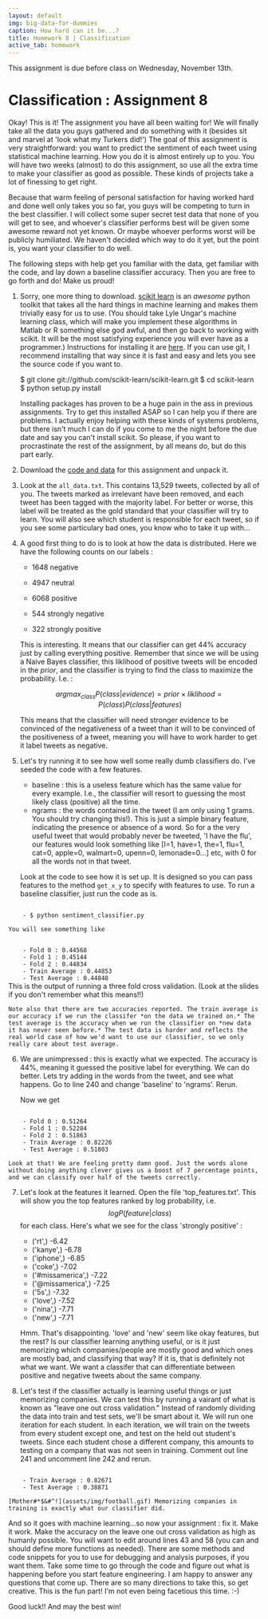 ```yaml
---
layout: default
img: big-data-for-dummies
caption: How hard can it be...?
title: Homework 8 | Classification
active_tab: homework
---
```



<div class="alert alert-info">
  This assignment is due before class on Wednesday, November 13th.
</div>


Classification <span class="text-muted">: Assignment 8</span> 
=============================================================
Okay! This is it! The assignment you have all been waiting for! We will finally take all the data you guys gathered and do something with it (besides sit and marvel at 'look what my Turkers did!') The goal of this assignment is very straightforward: you want to predict the sentiment of each tweet using statistical machine learning. How you do it is almost entirely up to you. You will have two weeks (almost) to do this assignment, so use all the extra time to make your classifier as good as possible. These kinds of projects take a lot of finessing to get right. 

Because that warm feeling of personal satisfaction for having worked hard and done well only takes you so far, you guys will be competing to turn in the best classifier. I will collect some super secret test data that none of you will get to see, and whoever's classifier performs best will be given some awesome reward not yet known. Or maybe whoever performs worst will be publicly humiliated. We haven't decided which way to do it yet, but the point is, you want your classifier to do well. 

The following steps with help get you familiar with the data, get familiar with the code, and lay down a baseline classifier accuracy. Then you are free to go forth and do! Make us proud!

1. Sorry, one more thing to download. [scikit learn](http://scikit-learn.org/stable/) is an *awesome* python toolkit that takes all the hard things in machine learning and makes them trivially easy for us to use. (You should take Lyle Ungar's machine learning class, which will make you implement these algorithms in Matlab or R something else god awful, and then go back to working with scikit. It will be the most satisfying experience you will ever have as a programmer.) Instructions for installing it are [here](http://scikit-learn.org/stable/install.html). If you can use git, I recommend installing that way since it is fast and easy and lets you see the source code if you want to. 

	$ git clone git://github.com/scikit-learn/scikit-learn.git
	$ cd scikit-learn
	$ python setup.py install

    Installing packages has proven to be a huge pain in the ass in previous assignments. Try to get this installed ASAP so I can help you if there are problems. I actually enjoy helping with these kinds of systems problems, but there isn't much I can do if you come to me the night before the due date and say you can't install scikit. So please, if you want to procrastinate the rest of the assignment, by all means do, but do this part early.

2. Download the [code and data](downloads/pa5.tar.gz) for this assignment and unpack it. 

3. Look at the <code>all_data.txt</code>. This contains 13,529 tweets, collected by all of you. The tweets marked as irrelevant have been removed, and each tweet has been tagged with the majority label. For better or worse, this label will be treated as the gold standard that your classifier will try to learn. You will also see which student is responsible for each tweet, so if you see some particulary bad ones, you know who to take it up with...

4. A good first thing to do is to look at how the data is distributed. Here we have the following counts on our labels : 

   - 1648 negative

   - 4947 neutral

   - 6068 positive

   - 544 strongly negative

   - 322 strongly positive

    This is interesting. It means that our classifier can get 44% accuracy just by calling everything positive. Remember that since we will be using a Naive Bayes classifier, this liklihood of positive tweets will be encoded in the *prior*, and the classifier is trying to find the class to maximize the probability. I.e. :   
	
	$$argmax_{class} P(class | evidence) = prior \times liklihood = P(class)P(class | features)$$

	This means that the classifier will need stronger evidence to be convinced of the negativeness of a tweet than it will to be convinced of the positiveness of a tweet, meaning you will have to work harder to get it label tweets as negative. 

5. Let's try running it to see how well some really dumb classifiers do. I've seeded the code with a few features. 

	- baseline : this is a useless feature which has the same value for every example. I.e., the classifier will resort to guessing the most likely class (positive) all the time. 
	- ngrams : the words contained in the tweet (I am only using 1 grams. You should try changing this!). This is just a simple binary feature, indicating the presence or absence of a word. So for a the very useful tweet that would probably never be tweeted, 'I have the flu', our features would look something like [I=1, have=1, the=1, flu=1, cat=0, apple=0, walmart=0, upenn=0, lemonade=0...] etc, with 0 for all the words not in that tweet.

	Look at the code to see how it is set up. It is designed so you can pass features to the method <code>get&#95;x&#95;y</code> to specify with features to use. To run a baseline classifier, just run the code as is. 
<code>
	- $ python sentiment_classifier.py
</code>

	You will see something like 
<code>
	- Fold 0 : 0.44568
	- Fold 1 : 0.45144
	- Fold 2 : 0.44834
	- Train Average : 0.44853
	- Test Average : 0.44848
</code>
	This is the output of running a three fold cross validation. (Look at the slides if you don't remember what this means!!) 

	Note also that there are two accuracies reported. The train average is our accuracy if we run the classifer *on the data we trained on.* The test average is the accuracy when we run the classifier on *new data it has never seen before.* The test data is harder and reflects the real world case of how we'd want to use our classifier, so we only really care about test average.

6. We are unimpressed : this is exactly what we expected. The accuracy is 44%, meaning it guessed the positive label for everything. We can do better. Lets try adding in the words from the tweet, and see what happens. Go to line 240 and change 'baseline' to 'ngrams'. Rerun.

	Now we get
<code>
	- Fold 0 : 0.51264
	- Fold 1 : 0.52284
	- Fold 2 : 0.51863
	- Train Average : 0.82226
	- Test Average : 0.51803
</code>

	Look at that! We are feeling pretty damn good. Just the words alone without doing anything clever gives us a boost of 7 percentage points, and we can classify over half of the tweets correctly. 

7. Let's look at the features it learned. Open the file 'top_features.txt'. This will show you the top features ranked by log probability, i.e. $$log P(feature | class)$$ for each class. Here's what we see for the class 'strongly positive' : 

	- ('rt',) -6.42
	- ('kanye',) -6.78
	- ('iphone',) -6.85
	- ('coke',) -7.02
	- ('#missamerica',) -7.22
	- ('@missamerica',) -7.25
	- ('5s',) -7.32
	- ('love',) -7.52
	- ('nina',) -7.71
	- ('new',) -7.71

	Hmm. That's disappointing. 'love' and 'new' seem like okay features, but the rest? Is our classifier learning anything useful, or is it just memorizing which companies/people are mostly good and which ones are mostly bad, and classifying that way? If it is, that is definitely not what we want. We want a classifer that can differentiate between positive and negative tweets about the same company. 

8. Let's test if the classifier actually is learning useful things or just memorizing companies. We can test this by running a vairant of what is known as "leave one out cross validation." Instead of randomly dividing the data into train and test sets, we'll be smart about it. We will run one iteration for each student. In each iteration, we will train on the tweets from every student except one, and test on the held out student's tweets. Since each student chose a different company, this amounts to testing on a company that was not seen in training. Comment out line 241 and uncomment line 242 and rerun.  
<code>
	- Train Average : 0.82671 
	- Test Average : 0.38871 
</code>

	[Mother#*$&#^!](assets/img/football.gif) Memorizing companies in training is exactly what our classifier did. 

And so it goes with machine learning...so now your assignment : fix it. Make it work. Make the accuracy on the leave one out cross validation as high as humanly possible.  You will want to edit around lines 43 and 58 (you can and should define more functions as needed). There are some methods and code snippets for you to use for debugging and analysis purposes, if you want them. Take some time to go through the code and figure out what is happening before you start feature engineering. I am happy to answer any questions that come up. There are so many directions to take this, so get creative. This is the fun part! I'm not even being facetious this time. :-)

Good luck!! And may the best win!

